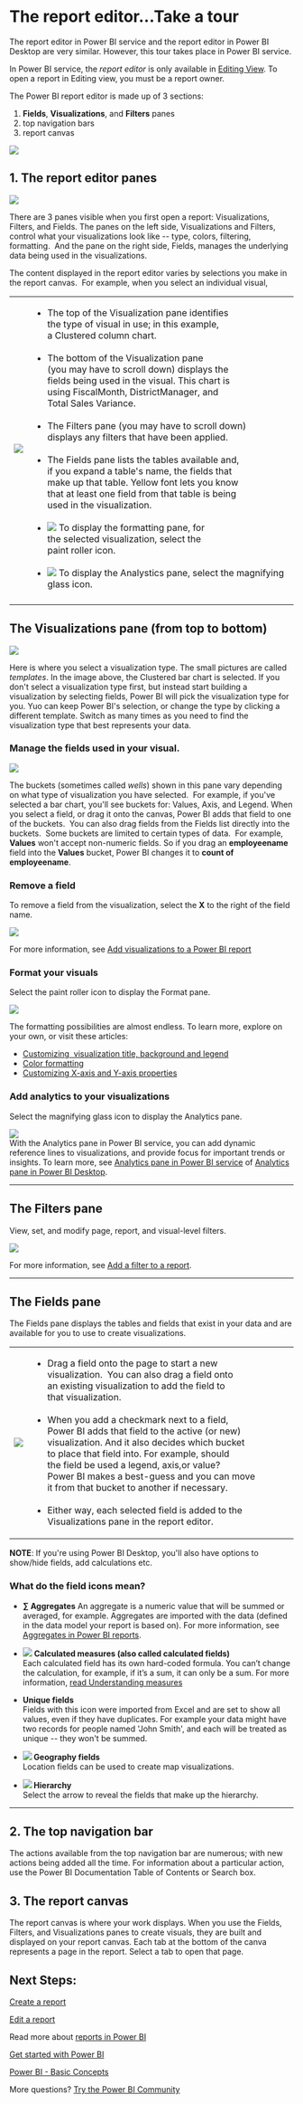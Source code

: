 ﻿<properties
   pageTitle="The report editor...Take a tour"
   description="The report editor...Take a tour."
   services="powerbi"
   documentationCenter=""
   authors="mihart"
   manager="erikre"
   backup=""
   editor=""
   tags=""
   qualityFocus="no"
   qualityDate=""/>

<tags
   ms.service="powerbi"
   ms.devlang="NA"
   ms.topic="article"
   ms.tgt_pltfrm="NA"
   ms.workload="powerbi"
   ms.date="05/03/2017"
   ms.author="mihart"/>
# The report editor...Take a tour

The report editor in Power BI service and the report editor in Power BI Desktop are very similar. However, this tour takes place in Power BI service.

In Power BI service, the *report editor* is only available in [Editing View](powerbi-service-go-from-reading-view-to-editing-view.md). To open a report in Editing view, you must be a report owner.

The Power BI report editor is made up of 3 sections:  

1. **Fields**, **Visualizations**, and **Filters** panes
2. top navigation bars    
3. report canvas     

![](media/powerbi-service-the-report-editor-take-a-tour/power-bi-report-canvas.png)


## 1. The report editor panes

![](media/powerbi-service-the-report-editor-take-a-tour/power-bi-report-panes.png)

There are 3 panes visible when you first open a report: Visualizations, Filters, and Fields. The panes on the left side, Visualizations and Filters, control what your visualizations look like -- type, colors, filtering, formatting.  And the pane on the right side, Fields, manages the underlying data being used in the visualizations. 

The content displayed in the report editor varies by selections you make in the report canvas.  For example, when you select an individual visual, 


|                                                             |         |
|---------------------------------------------- |---------|
|![](media/powerbi-service-the-report-editor-take-a-tour/power-bi-panes.png)    | <ul><li>The top of the Visualization pane identifies <br>the type of visual in use; in this example,<br> a Clustered column chart.<br><br></li> <li>The bottom of the Visualization pane<br> (you may have to scroll down) displays the <br>fields being used in the visual. This chart is <br>using FiscalMonth, DistrictManager, and <br>Total Sales Variance. <br><br></li><li>The Filters pane (you may have to scroll down)<br> displays any filters that have been applied. <br><br></li><li>The Fields pane lists the tables available and, <br>if you expand a table's name, the fields that<br> make up that table. Yellow font lets you know<br> that at least one field from that table is being <br>used in the visualization.<br><br></li><li>![](media/powerbi-service-the-report-editor-take-a-tour/power-bi-paint-roller-icon.png) To display the formatting pane, for <br>the selected visualization, select the <br>paint roller icon.<br><br></li><li>![](media/powerbi-service-the-report-editor-take-a-tour/power-bi-magnifying-icon.png) To display the Analystics pane, select the magnifying glass icon.</ul>       |
|          |          |


## The Visualizations pane (from top to bottom)

![](media/powerbi-service-the-report-editor-take-a-tour/selectViz.png)

Here is where you select a visualization type. The small pictures are called *templates*. In the image above, the Clustered bar chart is selected. If you don't select a visualization type first, but instead start building a visualization by selecting fields, Power BI will pick the visualization type for you. Yuo can keep Power BI's selection, or change the type by clicking a different template. Switch as many times as you need to find the visualization type that best represents your data.

### Manage the fields used in your visual.

![](media/powerbi-service-the-report-editor-take-a-tour/power-bi-field-list.png)

The buckets (sometimes called *wells*) shown in this pane vary depending on what type of visualization you have selected.  For example, if you've selected a bar chart, you'll see buckets for: Values, Axis, and Legend. When you select a field, or drag it onto the canvas, Power BI adds that field to one of the buckets.  You can also drag fields from the Fields list directly into the buckets.  Some buckets are limited to certain types of data.  For example, **Values** won't accept non-numeric fields. So if you drag an **employeename** field into the **Values** bucket, Power BI changes it to **count of employeename**.



### Remove a field

To remove a field from the visualization, select the **X** to the right of the field name.

![](media/powerbi-service-the-report-editor-take-a-tour/deleteField.png)

For more information, see [Add visualizations to a Power BI report](powerbi-service-add-visualizations-to-a-report-i.md)

### Format your visuals

Select the paint roller icon to display the Format pane. 

![](media/powerbi-service-the-report-editor-take-a-tour/power-bi-formatting.png)

The formatting possibilities are almost endless.  To learn more, explore on your own, or visit these articles:

-   [Customizing  visualization title, background and legend](powerbi-service-tutorial-customize-visualization-title-background-and-legend.md)
-   [Color formatting](powerbi-service-getting-started-with-color-formatting-and-axis-properties.md)
-   [Customizing X-axis and Y-axis properties](powerbi-service-tutorial-customize-x-axis-and-y-axis-properties.md)

###   Add analytics to your visualizations

Select the magnifying glass icon to display the Analytics pane. 

![](media/powerbi-service-the-report-editor-take-a-tour/power-bi-analytics.png)    
With the Analytics pane in Power BI service, you can add dynamic reference lines to visualizations, and provide focus for important trends or insights. To learn more, see [Analytics pane in Power BI service](powerbi-service-analytics-pane.md) of [Analytics pane in Power BI Desktop](powerbi-desktop-analytics-pane.md).


* * *

## The Filters pane

View, set, and modify page, report, and visual-level filters.

![](media/powerbi-service-the-report-editor-take-a-tour/power-bi-filter-pane.png)

For more information, see [Add a filter to a report](powerbi-service-add-a-filter-to-a-report.md).

* * *

## The Fields pane 

The Fields pane displays the tables and fields that exist in your data and are available for you to use to create visualizations.

|                                                             |         |
|---------------------------------------------- |---------|
|![](media/powerbi-service-the-report-editor-take-a-tour/reportFields.png)    | <ul><li>Drag a field onto the page to start a new <br>visualization.  You can also drag a field onto <br>an existing visualization to add the field to <br>that visualization.<br><br></li> <li>When you add a checkmark next to a field,<br> Power BI adds that field to the active (or new) <br>visualization. And it also decides which bucket <br>to place that field into.  For example, should <br>the field be used a legend, axis,or value? <br>Power BI makes a best-guess and you can move<br> it from that bucket to another if necessary. <br><br></li><li>Either way, each selected field is added to the Visualizations pane in the report editor.</li></ul>       |






**NOTE**: If you're using Power BI Desktop, you'll also have options to show/hide fields, add calculations etc.

### What do the field icons mean?

- **∑ Aggregates**
  An aggregate is a numeric value that will be summed or averaged, for example. Aggregates are imported with the data (defined in the data model your report is based on).
  For more information, see [Aggregates in Power BI reports](powerbi-service-aggregates.md).

-  ![](media/powerbi-service-the-report-editor-take-a-tour/PBI_calculated_icon.png) **Calculated measures (also called calculated fields)**  
	Each calculated field has its own hard-coded formula. You can’t change the calculation, for example, if it’s a sum, it can only be a sum. For more information, [read Understanding measures](powerbi-desktop-measures.md)

-  **Unique fields**  
	Fields with this icon were imported from Excel and are set to show all values, even if they have duplicates. For example your data might have two records for people named 'John Smith', and each will be treated as unique -- they won't be summed.  

-  **![](media/powerbi-service-the-report-editor-take-a-tour/PBI_geo_icon.png) Geography fields**  
	Location fields can be used to create map visualizations. 

-  **![](media/powerbi-service-the-report-editor-take-a-tour/power-bi-hierarchy-icon.png) Hierarchy**  
    Select the arrow to reveal the fields that make up the hierarchy. 

* * *

## 2. The top navigation bar
The actions available from the top navigation bar are numerous; with new actions being added all the time. For information about a particular action, use the Power BI Documentation Table of Contents or Search box.

##    3. The report canvas

The report canvas is where your work displays. When you use the Fields, Filters, and Visualizations panes to create visuals, they are built and displayed on your report canvas. Each tab at the bottom of the canva represents a page in the report. Select a tab to open that page. 


## Next Steps:

[Create a report](powerbi-service-create-a-new-report.md)

[Edit a report](powerbi-service-interact-with-a-report-in-editing-view.md)

Read more about [reports in Power BI](powerbi-service-reports.md)

[Get started with Power BI](powerbi-service-get-started.md)

[Power BI - Basic Concepts](powerbi-service-basic-concepts.md)﻿

More questions? [Try the Power BI Community](http://community.powerbi.com/)
